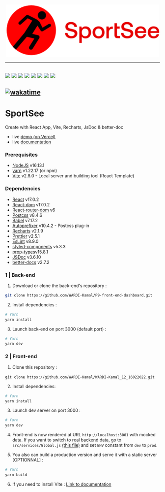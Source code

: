 <p align="center">
  <img src="/src/assets/img/logo.svg" width="500px"alt="Sublime's custom image"/>
</p>

---  
[![](https://img.shields.io/badge/React-20232A?style=for-the-badge&logo=react&logoColor=61DAFB)](https://fr.reactjs.org/)
[![](https://img.shields.io/badge/React_Router-CA4245?style=for-the-badge&logo=react-router&logoColor=white)](https://reactrouter.com/)
[![](https://img.shields.io/badge/Vite-B73BFE?style=for-the-badge&logo=vite&logoColor=FFD62E)](https://vitejs.dev/)
[![](https://img.shields.io/badge/Visual_Studio_Code-0078D4?style=for-the-badge&logo=visual%20studio%20code&logoColor=white)](https://code.visualstudio.com/)
[![](https://img.shields.io/badge/JavaScript-323330?style=for-the-badge&logo=javascript&logoColor=F7DF1E)](/)
[![](https://img.shields.io/badge/eslint-3A33D1?style=for-the-badge&logo=eslint&logoColor=white)](https://eslint.org/)
[![](https://img.shields.io/badge/prettier-1A2C34?style=for-the-badge&logo=prettier&logoColor=F7BA3E)](https://prettier.io/)
[![](https://img.shields.io/badge/GIT-E44C30?style=for-the-badge&logo=git&logoColor=white)](https://git-scm.com)
---
[![wakatime](https://wakatime.com/badge/user/e9b04158-0482-414a-b06c-6cc1f928b1c7/project/5be95b50-9fbf-4ee0-8b11-21bd44757db9.svg)](https://wakatime.com/badge/user/e9b04158-0482-414a-b06c-6cc1f928b1c7/project/5be95b50-9fbf-4ee0-8b11-21bd44757db9)
  ---
  

# SportSee

Create with React App, Vite, Recharts, JsDoc & better-doc

- live [demo (on Vercel)](https://wardi-kamal-12-16022022.vercel.app/) 
- live [documentation](https://wardi-kamal-12-16022022.vercel.app/)

### Prerequisites

- [NodeJS](https://nodejs.org/en/) v16.13.1
- [yarn](https://yarnpkg.com/) v1.22.17 (or npm)
- [Vite](https://vitejs.dev/) v2.8.0 - Local server and building tool (React Template)

### Dependencies

- [React](https://fr.reactjs.org/) v17.0.2
- [React-dom](https://www.npmjs.com/package/react-dom) v17.0.2
- [React-router-dom](https://v5.reactrouter.com/web/guides/quick-start) v6
- [Postcss](https://postcss.org/) v8.4.6
- [Babel](https://babeljs.io/docs/en/) v7.17.2
- [Autoprefixer](https://github.com/postcss/autoprefixer#browsers) v10.4.2 - Postcss plug-in
- [Recharts](https://recharts.org/en-US/) v2.1.9
- [Prettier](https://prettier.io/) v2.5.1
- [EsLint](https://eslint.org/) v8.9.0
- [styled-components](https://styled-components.com/) v5.3.3
- [prop-types](https://www.npmjs.com/package/prop-types)v15.8.1
- [JSDoc](https://jsdoc.app/) v3.6.10
- [better-docs](https://github.com/SoftwareBrothers/better-docs) v2.7.2

### 1 | Back-end

1. Download or clone the back-end's repository :

```sh
git clone https://github.com/WARDI-Kamal/P9-front-end-dashboard.git
```

2. Install dependencies :

```sh
# Yarn
yarn install
```

3. Launch back-end on port 3000 (default port) :

```sh
# Yarn
yarn dev
```

### 2 | Front-end

1. Clone this repository :

`git clone https://github.com/WARDI-Kamal/WARDI-Kamal_12_16022022.git`

2. Install dependencies:

```sh
# Yarn
yarn install
```

3. Launch dev server on port 3000 :

```sh
# Yarn
yarn dev
```

4. Front-end is now rendered at URL `http://localhost:3001` with mocked data. If you want to switch to real backend data, go to `src/services/Global.js` [(this file)](https://github.com/WARDI-Kamal/WARDI-Kamal_12_16022022/blob/f355da8a87b0c779a0ddf1677205f8022cc812ef/src/services/Global.js) and set `ENV` constant from `dev` to `prod`.

5. You also can build a production version and serve it with a static server [OPTIONNAL] :

```sh
# Yarn
yarn build
```

6. If you need to install Vite : [Link to documentation](https://vitejs.dev/guide/#scaffolding-your-first-vite-project)
